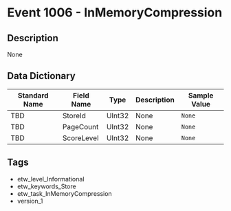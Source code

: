 # Event 1006 - InMemoryCompression

## Description
None

## Data Dictionary
|Standard Name|Field Name|Type|Description|Sample Value|
|---|---|---|---|---|
|TBD|StoreId|UInt32|None|`None`|
|TBD|PageCount|UInt32|None|`None`|
|TBD|ScoreLevel|UInt32|None|`None`|

## Tags
* etw_level_Informational
* etw_keywords_Store
* etw_task_InMemoryCompression
* version_1